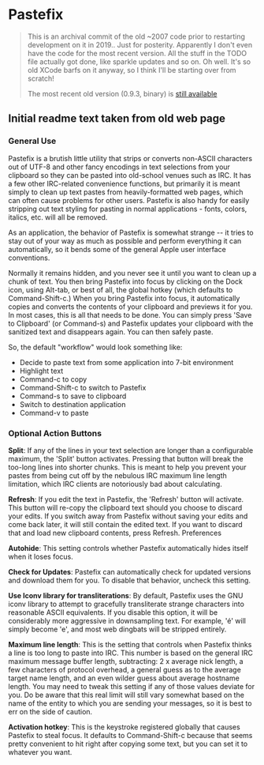 # Pastefix

> This is an archival commit of the old ~2007 code prior to restarting development
> on it in 2019..  Just for posterity.  Apparently I don't even have the code for
> the most recent version.  All the stuff in the TODO file actually got done, like
> sparkle updates and so on.  Oh well.  It's so old XCode barfs on it anyway, so
> I think I'll be starting over from scratch!
>
> The most recent old version (0.9.3, binary) is [still available](http://scromp.net/Pastefix/)

## Initial readme text taken from old web page


### General Use

Pastefix is a brutish little utility that strips or converts non-ASCII
characters out of UTF-8 and other fancy encodings in text selections from your
clipboard so they can be pasted into old-school venues such as IRC. It has a
few other IRC-related convenience functions, but primarily it is meant simply
to clean up text pastes from heavily-formatted web pages, which can often cause
problems for other users. Pastefix is also handy for easily stripping out text
styling for pasting in normal applications - fonts, colors, italics, etc. will
all be removed.

As an application, the behavior of Pastefix is somewhat strange -- it tries to
stay out of your way as much as possible and perform everything it can
automatically, so it bends some of the general Apple user interface
conventions.

Normally it remains hidden, and you never see it until you want to clean up a
chunk of text. You then bring Pastefix into focus by clicking on the Dock icon,
using Alt-tab, or best of all, the global hotkey (which defaults to
Command-Shift-c.) When you bring Pastefix into focus, it automatically copies
and converts the contents of your clipboard and previews it for you. In most
cases, this is all that needs to be done. You can simply press 'Save to
Clipboard' (or Command-s) and Pastefix updates your clipboard with the
sanitized text and disappears again. You can then safely paste.

So, the default "workflow" would look something like:

- Decide to paste text from some application into 7-bit environment
- Highlight text
- Command-c to copy
- Command-Shift-c to switch to Pastefix
- Command-s to save to clipboard
- Switch to destination application
- Command-v to paste

### Optional Action Buttons

**Split**: If any of the lines in your text selection are longer than a
configurable maximum, the 'Split' button activates. Pressing that button will
break the too-long lines into shorter chunks. This is meant to help you prevent
your pastes from being cut off by the nebulous IRC maximum line length
limitation, which IRC clients are notoriously bad about calculating.

**Refresh**: If you edit the text in Pastefix, the 'Refresh' button will
activate. This button will re-copy the clipboard text should you choose to
discard your edits. If you switch away from Pastefix without saving your edits
and come back later, it will still contain the edited text. If you want to
discard that and load new clipboard contents, press Refresh.  Preferences

**Autohide**: This setting controls whether Pastefix automatically hides itself
when it loses focus.

**Check for Updates**: Pastefix can automatically check for updated versions and
download them for you. To disable that behavior, uncheck this setting.

**Use Iconv library for transliterations**: By default, Pastefix uses the GNU
iconv library to attempt to gracefully transliterate strange characters into
reasonable ASCII equivalents. If you disable this option, it will be
considerably more aggressive in downsampling text. For example, 'é' will simply
become 'e', and most web dingbats will be stripped entirely.

**Maximum line length**: This is the setting that controls when Pastefix thinks a
line is too long to paste into IRC. This number is based on the general IRC
maximum message buffer length, subtracting: 2 x average nick length, a few
characters of protocol overhead, a general guess as to the average target name
length, and an even wilder guess about average hostname length. You may need to
tweak this setting if any of those values deviate for you. Do be aware that
this real limit will still vary somewhat based on the name of the entity to
which you are sending your messages, so it is best to err on the side of
caution.

**Activation hotkey**: This is the keystroke registered globally that causes
Pastefix to steal focus. It defaults to Command-Shift-c because that seems
pretty convenient to hit right after copying some text, but you can set it to
whatever you want.


